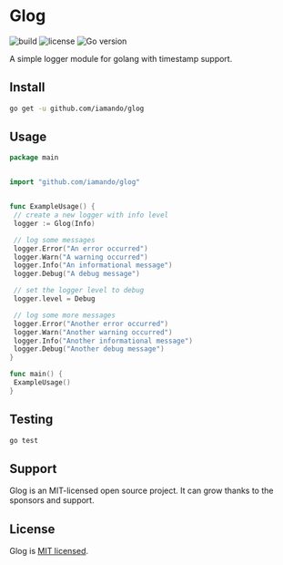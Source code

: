 # Glog

![build](https://github.com/iamando/glog/workflows/build/badge.svg)
![license](https://img.shields.io/github/license/iamando/glog?color=success)
![Go version](https://img.shields.io/github/go-mod/go-version/iamando/glog)

A simple logger module for golang with timestamp support.

## Install

```bash
go get -u github.com/iamando/glog
```

## Usage

```go
package main


import "github.com/iamando/glog"


func ExampleUsage() {
 // create a new logger with info level
 logger := Glog(Info)

 // log some messages
 logger.Error("An error occurred")
 logger.Warn("A warning occurred")
 logger.Info("An informational message")
 logger.Debug("A debug message")

 // set the logger level to debug
 logger.level = Debug

 // log some more messages
 logger.Error("Another error occurred")
 logger.Warn("Another warning occurred")
 logger.Info("Another informational message")
 logger.Debug("Another debug message")
}

func main() {
 ExampleUsage()
}
```

## Testing

```bash
go test
```

## Support

Glog is an MIT-licensed open source project. It can grow thanks to the sponsors and support.

## License

Glog is [MIT licensed](LICENSE).
